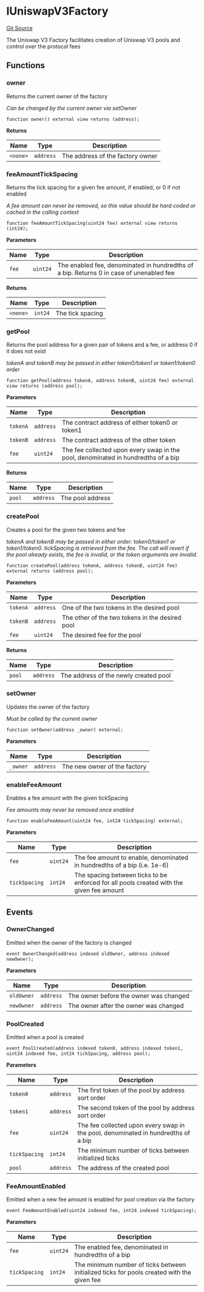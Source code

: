 # IUniswapV3Factory
[Git Source](https://github.com/manifoldfinance/MevEthRouter/blob/7ae7f0bb6d26c35a3dd7bd22f9b451cb05d17d36/src/interfaces/IUniswapV3Factory.sol)

The Uniswap V3 Factory facilitates creation of Uniswap V3 pools and control over the protocol fees


## Functions
### owner

Returns the current owner of the factory

*Can be changed by the current owner via setOwner*


```solidity
function owner() external view returns (address);
```
**Returns**

|Name|Type|Description|
|----|----|-----------|
|`<none>`|`address`|The address of the factory owner|


### feeAmountTickSpacing

Returns the tick spacing for a given fee amount, if enabled, or 0 if not enabled

*A fee amount can never be removed, so this value should be hard coded or cached in the calling context*


```solidity
function feeAmountTickSpacing(uint24 fee) external view returns (int24);
```
**Parameters**

|Name|Type|Description|
|----|----|-----------|
|`fee`|`uint24`|The enabled fee, denominated in hundredths of a bip. Returns 0 in case of unenabled fee|

**Returns**

|Name|Type|Description|
|----|----|-----------|
|`<none>`|`int24`|The tick spacing|


### getPool

Returns the pool address for a given pair of tokens and a fee, or address 0 if it does not exist

*tokenA and tokenB may be passed in either token0/token1 or token1/token0 order*


```solidity
function getPool(address tokenA, address tokenB, uint24 fee) external view returns (address pool);
```
**Parameters**

|Name|Type|Description|
|----|----|-----------|
|`tokenA`|`address`|The contract address of either token0 or token1|
|`tokenB`|`address`|The contract address of the other token|
|`fee`|`uint24`|The fee collected upon every swap in the pool, denominated in hundredths of a bip|

**Returns**

|Name|Type|Description|
|----|----|-----------|
|`pool`|`address`|The pool address|


### createPool

Creates a pool for the given two tokens and fee

*tokenA and tokenB may be passed in either order: token0/token1 or token1/token0. tickSpacing is retrieved
from the fee. The call will revert if the pool already exists, the fee is invalid, or the token arguments
are invalid.*


```solidity
function createPool(address tokenA, address tokenB, uint24 fee) external returns (address pool);
```
**Parameters**

|Name|Type|Description|
|----|----|-----------|
|`tokenA`|`address`|One of the two tokens in the desired pool|
|`tokenB`|`address`|The other of the two tokens in the desired pool|
|`fee`|`uint24`|The desired fee for the pool|

**Returns**

|Name|Type|Description|
|----|----|-----------|
|`pool`|`address`|The address of the newly created pool|


### setOwner

Updates the owner of the factory

*Must be called by the current owner*


```solidity
function setOwner(address _owner) external;
```
**Parameters**

|Name|Type|Description|
|----|----|-----------|
|`_owner`|`address`|The new owner of the factory|


### enableFeeAmount

Enables a fee amount with the given tickSpacing

*Fee amounts may never be removed once enabled*


```solidity
function enableFeeAmount(uint24 fee, int24 tickSpacing) external;
```
**Parameters**

|Name|Type|Description|
|----|----|-----------|
|`fee`|`uint24`|The fee amount to enable, denominated in hundredths of a bip (i.e. 1e-6)|
|`tickSpacing`|`int24`|The spacing between ticks to be enforced for all pools created with the given fee amount|


## Events
### OwnerChanged
Emitted when the owner of the factory is changed


```solidity
event OwnerChanged(address indexed oldOwner, address indexed newOwner);
```

**Parameters**

|Name|Type|Description|
|----|----|-----------|
|`oldOwner`|`address`|The owner before the owner was changed|
|`newOwner`|`address`|The owner after the owner was changed|

### PoolCreated
Emitted when a pool is created


```solidity
event PoolCreated(address indexed token0, address indexed token1, uint24 indexed fee, int24 tickSpacing, address pool);
```

**Parameters**

|Name|Type|Description|
|----|----|-----------|
|`token0`|`address`|The first token of the pool by address sort order|
|`token1`|`address`|The second token of the pool by address sort order|
|`fee`|`uint24`|The fee collected upon every swap in the pool, denominated in hundredths of a bip|
|`tickSpacing`|`int24`|The minimum number of ticks between initialized ticks|
|`pool`|`address`|The address of the created pool|

### FeeAmountEnabled
Emitted when a new fee amount is enabled for pool creation via the factory


```solidity
event FeeAmountEnabled(uint24 indexed fee, int24 indexed tickSpacing);
```

**Parameters**

|Name|Type|Description|
|----|----|-----------|
|`fee`|`uint24`|The enabled fee, denominated in hundredths of a bip|
|`tickSpacing`|`int24`|The minimum number of ticks between initialized ticks for pools created with the given fee|

